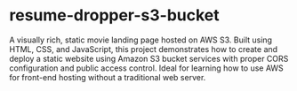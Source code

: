 # resume-dropper-s3-bucket
A visually rich, static movie landing page hosted on AWS S3. Built using HTML, CSS, and JavaScript, this project demonstrates how to create and deploy a static website using Amazon S3 bucket services with proper CORS configuration and public access control. Ideal for learning how to use AWS for front-end hosting without a traditional web server.
